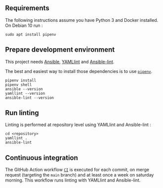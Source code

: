 ## Requirements

The following instructions assume you have Python 3 and Docker installed. On Debian 10 run :

    sudo apt install pipenv

## Prepare development environment

This project needs [Ansible](https://www.ansible.com/), [YAMLlint](https://yamllint.readthedocs.io/en/stable/) and
[Ansible-lint](https://github.com/ansible/ansible-lint).

The best and easiest way to install those dependencies is to use [`pipenv`](https://pipenv.pypa.io).

    pipenv install
    pipenv shell
    ansible --version
    yamllint --version
    ansible-lint --version

## Run linting

Linting is performed at repository level using YAMLlint and Ansible-lint :

    cd <repository>
    yamllint .
    ansible-lint

## Continuous integration

The GitHub Action workflow [`CI`](https://github.com/marcwrobel/ansible-collection-assertions/actions?query=workflow%3ACI) is executed for each commit, on merge
request (targeting the `main` branch) and at least once a week on saturday morning. This workflow runs linting with YAMLlint and Ansible-lint.
